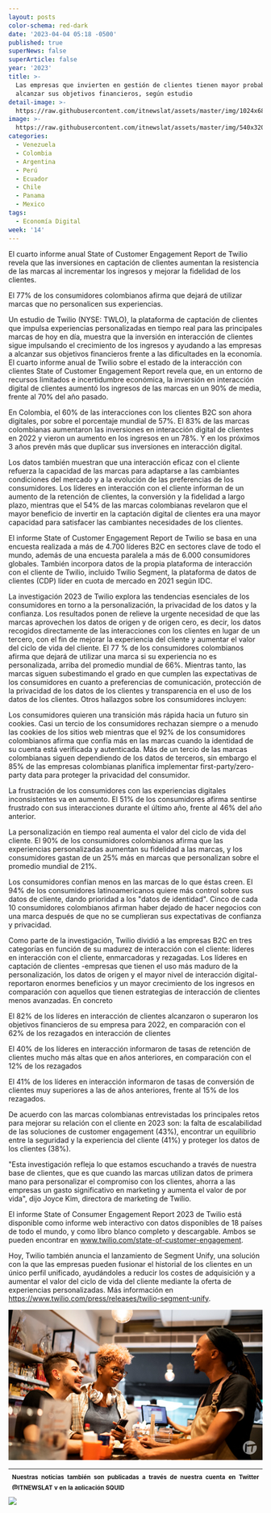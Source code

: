 ```yaml
---
layout: posts
color-schema: red-dark
date: '2023-04-04 05:18 -0500'
published: true
superNews: false
superArticle: false
year: '2023'
title: >-
  Las empresas que invierten en gestión de clientes tienen mayor probabilidad de
  alcanzar sus objetivos financieros, según estudio
detail-image: >-
  https://raw.githubusercontent.com/itnewslat/assets/master/img/1024x680/cafeteria-exitosa-g.jpg
image: >-
  https://raw.githubusercontent.com/itnewslat/assets/master/img/540x320/cafeteria-exitosa-p.jpg
categories:
  - Venezuela
  - Colombia
  - Argentina
  - Perú
  - Ecuador
  - Chile
  - Panama
  - Mexico
tags:
  - Economía Digital
week: '14'
---
```

El cuarto informe anual State of Customer Engagement Report de Twilio revela que las inversiones en captación de clientes aumentan la resistencia de las marcas al incrementar los ingresos y mejorar la fidelidad de los clientes. 

El 77% de los consumidores colombianos afirma que dejará de utilizar marcas que no personalicen sus experiencias. 
 
Un estudio de Twilio (NYSE: TWLO), la plataforma de captación de clientes que impulsa experiencias personalizadas en tiempo real para las principales marcas de hoy en día, muestra que la inversión en interacción de clientes sigue impulsando el crecimiento de los ingresos y ayudando a las empresas a alcanzar sus objetivos financieros frente a las dificultades en la economía. El cuarto informe anual de Twilio sobre el estado de la interacción con clientes State of Customer Engagement Report revela que, en un entorno de recursos limitados e incertidumbre económica, la inversión en interacción digital de clientes aumentó los ingresos de las marcas en un 90% de media, frente al 70% del año pasado.
 
En Colombia, el 60% de las interacciones con los clientes B2C son ahora digitales, por sobre el porcentaje mundial de 57%. El 83% de las marcas colombianas aumentaron las inversiones en interacción digital de clientes en 2022 y vieron un aumento en los ingresos en un 78%. Y en los próximos 3 años prevén más que duplicar sus inversiones en interacción digital. 
 
Los datos también muestran que una interacción eficaz con el cliente refuerza la capacidad de las marcas para adaptarse a las cambiantes condiciones del mercado y a la evolución de las preferencias de los consumidores. Los líderes en interacción con el cliente informan de un aumento de la retención de clientes, la conversión y la fidelidad a largo plazo, mientras que el 54% de las marcas colombianas revelaron que el mayor beneficio de invertir en la captación digital de clientes era una mayor capacidad para satisfacer las cambiantes necesidades de los clientes.
 
El informe State of Customer Engagement Report de Twilio se basa en una encuesta realizada a más de 4.700 líderes B2C en sectores clave de todo el mundo, además de una encuesta paralela a más de 6.000 consumidores globales. También incorpora datos de la propia plataforma de interacción con el cliente de Twilio, incluido Twilio Segment, la plataforma de datos de clientes (CDP) líder en cuota de mercado en 2021 según IDC. 
 
La investigación 2023 de Twilio explora las tendencias esenciales de los consumidores en torno a la personalización, la privacidad de los datos y la confianza. Los resultados ponen de relieve la urgente necesidad de que las marcas aprovechen los datos de origen y de origen cero, es decir, los datos recogidos directamente de las interacciones con los clientes en lugar de un tercero, con el fin de mejorar la experiencia del cliente y aumentar el valor del ciclo de vida del cliente. El 77 % de los consumidores colombianos afirma que dejará de utilizar una marca si su experiencia no es personalizada, arriba del promedio mundial de 66%. Mientras tanto, las marcas siguen subestimando el grado en que cumplen las expectativas de los consumidores en cuanto a preferencias de comunicación, protección de la privacidad de los datos de los clientes y transparencia en el uso de los datos de los clientes. Otros hallazgos sobre los consumidores incluyen:
 

Los consumidores quieren una transición más rápida hacia un futuro sin cookies. Casi un tercio de los consumidores rechazan siempre o a menudo las cookies de los sitios web mientras que el 92% de los consumidores colombianos afirma que confía más en
 las marcas cuando la identidad de su cuenta está verificada y autenticada. Más de un tercio de las marcas colombianas siguen dependiendo de los datos de terceros, sin embargo el 85% de las empresas colombianas planifica implementar first-party/zero-party data
 para proteger la privacidad del consumidor.
 

La frustración de los consumidores con las experiencias digitales inconsistentes va en aumento. El 51% de los consumidores afirma sentirse frustrado con sus interacciones durante el último año, frente al 46% del año anterior.
 

La personalización en tiempo real aumenta el valor del ciclo de vida del cliente. El 90% de los consumidores colombianos afirma que las experiencias personalizadas aumentan su fidelidad a las marcas, y los consumidores gastan de un 25% más en marcas
 que personalizan sobre el promedio mundial de 21%. 
 

Los consumidores confían menos en las marcas de lo que éstas creen. El 94% de los consumidores latinoamericanos quiere más control sobre sus datos de cliente, dando prioridad a los "datos de identidad". Cinco de cada 10 consumidores colombianos afirman
 haber dejado de hacer negocios con una marca después de que no se cumplieran sus expectativas de confianza y privacidad.
 
Como parte de la investigación, Twilio dividió a las empresas B2C en tres categorías en función de su madurez de interacción con el cliente: líderes en interacción con el cliente, enmarcadoras y rezagadas. Los líderes en captación de clientes -empresas que tienen el uso más maduro de la personalización, los datos de origen y el mayor nivel de interacción digital- reportaron enormes beneficios y un mayor crecimiento de los ingresos en comparación con aquellos que tienen estrategias de interacción de clientes menos avanzadas.
En concreto
 

El 82% de los líderes en interacción de clientes alcanzaron o superaron los objetivos financieros de su empresa para 2022, en comparación con el 62% de los rezagados en interacción de clientes

El 40% de los líderes en interacción informaron de tasas de retención de clientes mucho más altas que en años anteriores, en comparación con el 12% de los rezagados 

El 41% de los líderes en interacción informaron de tasas de conversión de clientes muy superiores a las de años anteriores, frente al 15% de los rezagados.

De acuerdo con las marcas colombianas entrevistadas los principales retos para mejorar su relación con el cliente en 2023 son: la falta de escalabilidad de las soluciones de customer engagement (43%), encontrar un equilibrio entre la seguridad y la experiencia
 del cliente (41%) y proteger los datos de los clientes (38%).
 
"Esta investigación refleja lo que estamos escuchando a través de nuestra base de clientes, que es que cuando las marcas utilizan datos de primera mano para personalizar el compromiso con los clientes, ahorra a las empresas un gasto significativo en marketing y aumenta el valor de por vida", dijo Joyce Kim, directora de marketing de Twilio.

El informe State of Consumer Engagement Report 2023 de Twilio está disponible como informe web interactivo con datos disponibles de 18 países de todo el mundo, y como libro blanco completo y descargable. Ambos se pueden encontrar en www.twilio.com/state-of-customer-engagement.

Hoy, Twilio también anuncia el lanzamiento de Segment Unify, una solución con la que las empresas pueden fusionar el historial de los clientes en un único perfil unificado, ayudándoles a reducir los costes de adquisición y a aumentar el valor del ciclo de vida del cliente mediante la oferta de experiencias personalizadas. Más información en https://www.twilio.com/press/releases/twilio-segment-unify.

![](https://raw.githubusercontent.com/itnewslat/assets/master/img/540x320/cafeteria-exitosa-p.jpg)

<table style="height: 42px;" width="569">
<tbody>
<tr>
<td style="text-align: justify;"><sub><strong>Nuestras noticias también son publicadas a través de nuestra cuenta en Twitter <a href="https://twitter.com/itnewslat?lang=es">@ITNEWSLAT</a> y en la aplicación <a href="https://squidapp.co/en/">SQUID</a></strong></sub></td>
</tr>
</tbody>
</table>
<img src="https://tracker.metricool.com/c3po.jpg?hash=56f88a41e39ab42c063cc51676587a04"/>